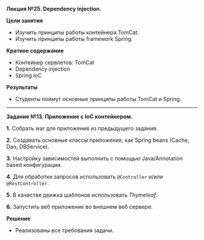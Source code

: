 **Лекция №25. Dependency injection.**

**Цели занятия**
- Изучить принципы работы контейнера TomCat.
- Изучить принципы работы framework Spring.

**Краткое содержание**
- Контейнер сервлетов: TomCat
- Dependency injection
- Spring IoC

**Результаты**
- Студенты поймут основные принципы работы TomCat и Spring.

---

**Задание №13. Приложение с IoC контейнером.**

**1.** Собрать war для приложения из предыдущего задания.

**2.** Создавать основные классы приложения, как Spring beans (Cache, Dao, DBService).

**3.** Настройку зависимостей выполнить с помощью Java/Annotation based конфигурации.

**4.** Для обработки запросов использовать `@Controller` и/или `@RestController`.

**5.** В качестве движка шаблонов использовать _Thymeleaf_.

**6.** Запустить веб приложение во внешнем веб сервере.

**Решение**

- Реализованы все требования задачи.


